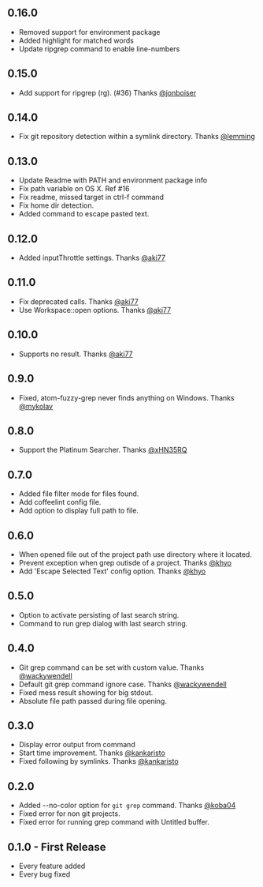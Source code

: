 ## 0.16.0
  * Removed support for environment package
  * Added highlight for matched words
  * Update ripgrep command to enable line-numbers

## 0.15.0
  * Add support for ripgrep (rg). (#36) Thanks [@jonboiser](https://github.com/jonboiser)

## 0.14.0
* Fix git repository detection within a symlink directory. Thanks [@lemming](https://github.com/lemming)

## 0.13.0
* Update Readme with PATH and environment package info
* Fix path variable on OS X. Ref #16
* Fix readme, missed target in ctrl-f command
* Fix home dir detection.
* Added command to escape pasted text.

## 0.12.0
* Added inputThrottle settings. Thanks [@aki77](https://github.com/aki77)

## 0.11.0
* Fix deprecated calls. Thanks [@aki77](https://github.com/aki77)
* Use Workspace::open options. Thanks [@aki77](https://github.com/aki77)

## 0.10.0
* Supports no result. Thanks [@aki77](https://github.com/aki77)

## 0.9.0
* Fixed, atom-fuzzy-grep never finds anything on Windows. Thanks [@mykolav](https://github.com/mykolav)

## 0.8.0
* Support the Platinum Searcher. Thanks [@xHN35RQ](https://github.com/xHN35RQ)

## 0.7.0
* Added file filter mode for files found.
* Add coffeelint config file.
* Add option to display full path to file.

## 0.6.0
* When opened file out of the project path use directory where it located.
* Prevent exception when grep outisde of a project. Thanks [@khyo](https://github.com/khyo)
* Add 'Escape Selected Text' config option. Thanks [@khyo](https://github.com/khyo)

## 0.5.0
* Option to activate persisting of last search string.
* Command to run grep dialog with last search string.

## 0.4.0
* Git grep command can be set with custom value. Thanks [@wackywendell](https://github.com/wackywendell)
* Default git grep command ignore case. Thanks [@wackywendell](https://github.com/wackywendell)
* Fixed mess result showing for big stdout.
* Absolute file path passed during file opening.

## 0.3.0
* Display error output from command
* Start time improvement. Thanks [@kankaristo](https://github.com/kankaristo)
* Fixed following by symlinks. Thanks [@kankaristo](https://github.com/kankaristo)

## 0.2.0
* Added --no-color option for ```git grep``` command. Thanks [@koba04](https://github.com/koba04)
* Fixed error for non git projects.
* Fixed error for running grep command with Untitled buffer.

## 0.1.0 - First Release
* Every feature added
* Every bug fixed
